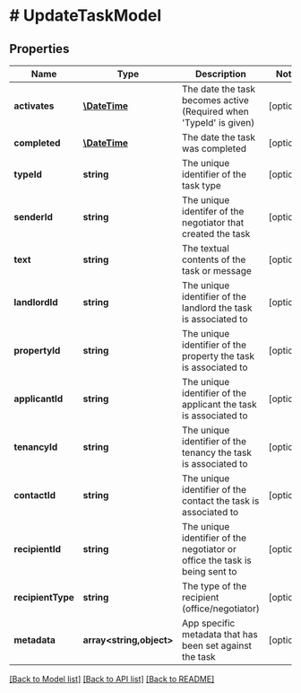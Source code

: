 # # UpdateTaskModel

## Properties

Name | Type | Description | Notes
------------ | ------------- | ------------- | -------------
**activates** | [**\DateTime**](\DateTime.md) | The date the task becomes active (Required when &#39;TypeId&#39; is given) | [optional]
**completed** | [**\DateTime**](\DateTime.md) | The date the task was completed | [optional]
**typeId** | **string** | The unique identifier of the task type | [optional]
**senderId** | **string** | The unique identifer of the negotiator that created the task | [optional]
**text** | **string** | The textual contents of the task or message | [optional]
**landlordId** | **string** | The unique identifier of the landlord the task is associated to | [optional]
**propertyId** | **string** | The unique identifier of the property the task is associated to | [optional]
**applicantId** | **string** | The unique identifier of the applicant the task is associated to | [optional]
**tenancyId** | **string** | The unique identifier of the tenancy the task is associated to | [optional]
**contactId** | **string** | The unique identifier of the contact the task is associated to | [optional]
**recipientId** | **string** | The unique identifier of the negotiator or office the task is being sent to | [optional]
**recipientType** | **string** | The type of the recipient (office/negotiator) | [optional]
**metadata** | **array<string,object>** | App specific metadata that has been set against the task | [optional]

[[Back to Model list]](../../README.md#models) [[Back to API list]](../../README.md#endpoints) [[Back to README]](../../README.md)
